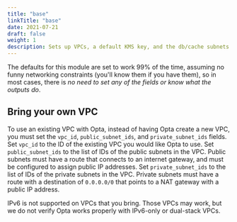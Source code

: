 ```yaml
---
title: "base"
linkTitle: "base"
date: 2021-07-21
draft: false
weight: 1
description: Sets up VPCs, a default KMS key, and the db/cache subnets for your environment
---
```


The defaults for this module are set to work 99% of the time, assuming no funny networking constraints (you'll know them
if you have them), so in most cases, there is _no need to set any of the fields or know what the outputs do_.

## Bring your own VPC
To use an existing VPC with Opta, instead of having Opta create a new VPC, you must set the `vpc_id`, `public_subnet_ids`, and `private_subnet_ids` fields.
Set `vpc_id` to the ID of the existing VPC you would like Opta to use.
Set `public_subnet_ids` to the list of IDs of the public subnets in the VPC.
Public subnets must have a route that connects to an internet gateway, and must be configured to assign public IP addresses.
Set `private_subnet_ids` to the list of IDs of the private subnets in the VPC.
Private subnets must have a route with a destination of `0.0.0.0/0` that points to a NAT gateway with a public IP address.

IPv6 is not supported on VPCs that you bring.
Those VPCs may work, but we do not verify Opta works properly with IPv6-only or dual-stack VPCs.
